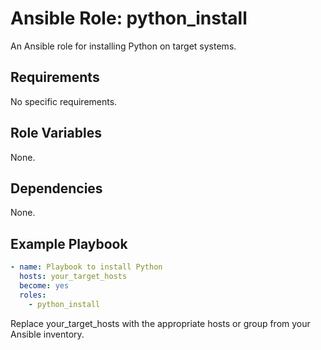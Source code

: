 # Ansible Role: python_install

An Ansible role for installing Python on target systems.

## Requirements

No specific requirements.

## Role Variables

None.

## Dependencies

None.

## Example Playbook

```yaml
- name: Playbook to install Python
  hosts: your_target_hosts
  become: yes
  roles:
    - python_install

```
Replace your_target_hosts with the appropriate hosts or group from your Ansible inventory.

